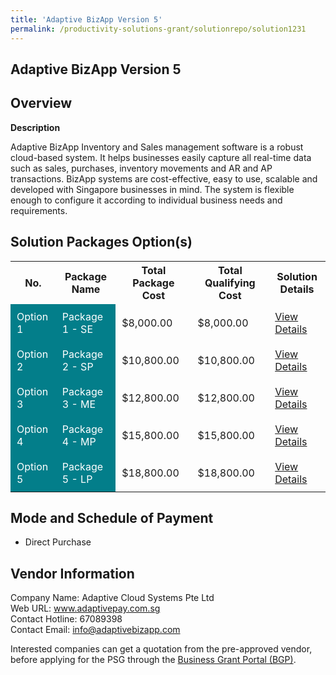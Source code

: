 ```yaml
---
title: 'Adaptive BizApp Version 5'
permalink: /productivity-solutions-grant/solutionrepo/solution1231
---
```


## Adaptive BizApp Version 5

## Overview

**Description**

Adaptive BizApp Inventory and Sales management software is a robust cloud-based system. It helps businesses easily capture all real-time data such as sales, purchases, inventory movements and AR and AP transactions. BizApp systems are cost-effective, easy to use, scalable and developed with Singapore businesses in mind. The system is flexible enough to configure it according to individual business needs and requirements.

## Solution Packages Option(s)

<table>
<tr>
<th><b>No.</b></th>
<th><b>Package Name</b></th>
<th><b>Total Package Cost</b></th>
<th><b>Total Qualifying Cost</b></th>
<th><b>Solution Details</b></th>
</tr>
<tr>
<td style='padding: 10px; background-color: #037E8A; color: #FFFFFF;'>Option 1</td>
<td style='padding: 10px; background-color: #037E8A; color: #FFFFFF;'>Package 1 - SE </td>
<td style='padding: 10px;'>$8,000.00</td>
<td style='padding: 10px;'>$8,000.00</td>
<td style='padding: 10px;'><a href='/images/psg/Adaptive_Adaptive_BizApp_01102023_Desensitised_Annex3_Part1.pdf' target='_blank'>View Details</a></td>
</tr>
<tr>
<td style='padding: 10px; background-color: #037E8A; color: #FFFFFF;'>Option 2</td>
<td style='padding: 10px; background-color: #037E8A; color: #FFFFFF;'>Package 2 - SP</td>
<td style='padding: 10px;'>$10,800.00</td>
<td style='padding: 10px;'>$10,800.00</td>
<td style='padding: 10px;'><a href='/images/psg/Adaptive_Adaptive_BizApp_01102023_Desensitised_Annex3_Part2.pdf' target='_blank'>View Details</a></td>
</tr>
<tr>
<td style='padding: 10px; background-color: #037E8A; color: #FFFFFF;'>Option 3</td>
<td style='padding: 10px; background-color: #037E8A; color: #FFFFFF;'>Package 3 - ME</td>
<td style='padding: 10px;'>$12,800.00</td>
<td style='padding: 10px;'>$12,800.00</td>
<td style='padding: 10px;'><a href='/images/psg/Adaptive_Adaptive_BizApp_01102023_Desensitised_Annex3_Part3.pdf' target='_blank'>View Details</a></td>
</tr>
<tr>
<td style='padding: 10px; background-color: #037E8A; color: #FFFFFF;'>Option 4</td>
<td style='padding: 10px; background-color: #037E8A; color: #FFFFFF;'>Package 4 - MP</td>
<td style='padding: 10px;'>$15,800.00</td>
<td style='padding: 10px;'>$15,800.00</td>
<td style='padding: 10px;'><a href='/images/psg/Adaptive_Adaptive_BizApp_01102023_Desensitised_Annex3_Part4.pdf' target='_blank'>View Details</a></td>
</tr>
<tr>
<td style='padding: 10px; background-color: #037E8A; color: #FFFFFF;'>Option 5</td>
<td style='padding: 10px; background-color: #037E8A; color: #FFFFFF;'>Package 5 - LP</td>
<td style='padding: 10px;'>$18,800.00</td>
<td style='padding: 10px;'>$18,800.00</td>
<td style='padding: 10px;'><a href='/images/psg/Adaptive_Adaptive_BizApp_01102023_Desensitised_Annex3_Part5.pdf' target='_blank'>View Details</a></td>
</tr>
</table>

## Mode and Schedule of Payment

 - Direct Purchase

## Vendor Information

 Company Name: Adaptive Cloud Systems Pte Ltd<br>Web URL: www.adaptivepay.com.sg <br>Contact Hotline: 67089398 <br>Contact Email: info@adaptivebizapp.com <br>

Interested companies can get a quotation from the pre-approved vendor, before applying for the PSG through the <a href='https://www.businessgrants.gov.sg/' target='_blank' rel='noopener'>Business Grant Portal (BGP)</a>.

<script src="/jquery/resize-tables.js"></script>
